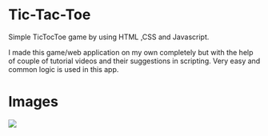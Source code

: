 # Tic-Tac-Toe

Simple TicTocToe game by using HTML ,CSS and Javascript.

I made this game/web application on my own completely but with the help of couple of tutorial videos and their suggestions in scripting.
Very easy and common logic is used in this app.

# Images

<image src = "1.png">

